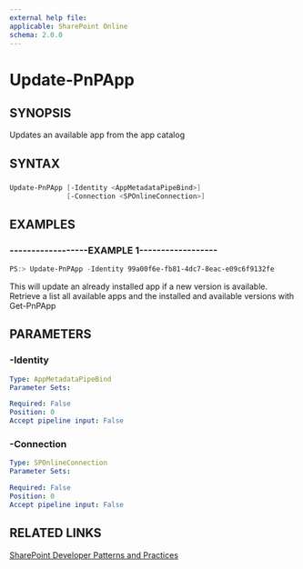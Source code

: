 ```yaml
---
external help file:
applicable: SharePoint Online
schema: 2.0.0
---
```

# Update-PnPApp

## SYNOPSIS
Updates an available app from the app catalog

## SYNTAX 

### 
```powershell
Update-PnPApp [-Identity <AppMetadataPipeBind>]
              [-Connection <SPOnlineConnection>]
```

## EXAMPLES

### ------------------EXAMPLE 1------------------
```powershell
PS:> Update-PnPApp -Identity 99a00f6e-fb81-4dc7-8eac-e09c6f9132fe
```

This will update an already installed app if a new version is available. Retrieve a list all available apps and the installed and available versions with Get-PnPApp

## PARAMETERS

### -Identity


```yaml
Type: AppMetadataPipeBind
Parameter Sets: 

Required: False
Position: 0
Accept pipeline input: False
```

### -Connection


```yaml
Type: SPOnlineConnection
Parameter Sets: 

Required: False
Position: 0
Accept pipeline input: False
```

## RELATED LINKS

[SharePoint Developer Patterns and Practices](http://aka.ms/sppnp)